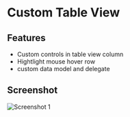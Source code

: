 # Custom Table View

## Features
- Custom controls in table view column
- Hightlight mouse hover row
- custom data model and delegate

## Screenshot
![Screenshot 1](https://github.com/csuft/VideoTimeline/raw/master/screenshot/2018-01-26_104054.png) 